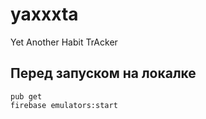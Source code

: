# yaxxxta

Yet Another Habit TrAcker

## Перед запуском на локалке

```
pub get
firebase emulators:start
```